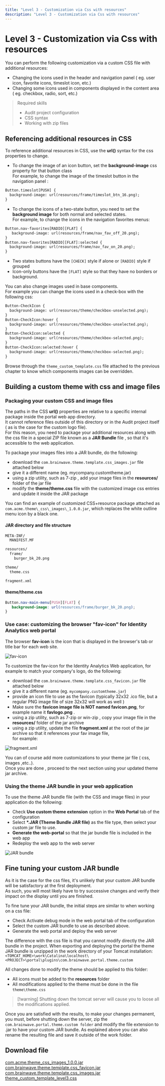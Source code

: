 ```yaml
---
title: "Level 3 - Customization via Css with resources"
description: "Level 3 - Customization via Css with resources"
---
```


# Level 3 - Customization via Css with resources

You can perform the following customization via a custom CSS file with additional resources:  

- Changing the icons used in the header and navigation panel ( eg. user icon, favorite icons, timeslot icon, etc.)
- Changing some icons used in components displayed in the content area ( eg. checkbox, radio, sort, etc.)  

> Required skills
>
> - Audit project configuration
> - CSS syntax
> - Working with zip files

## Referencing additional resources in CSS

To reference additional resources in CSS, use the **url()** syntax for the css properties to change.  

- To change the image of an icon button, set the **background-image** css property for that button class  
For example, to change the image of the timeslot button in the navigation panel :  

```page
Button.timeslot[PUSH] {
  background-image: url(resources/frame/timeslot_btn_16.png);
}  
```

- To change the icons of a two-state button, you need to set the **background image** for both normal and selected states.  
For example, to change the icons in the navigation favorites menus:  

```page
Button.nav-favorites[RADIO][FLAT] {
   background-image: url(resources/frame/nav_fav_off_20.png);
}
Button.nav-favorites[RADIO][FLAT]:selected {
  background-image: url(resources/frame/nav_fav_on_20.png);
}
```

- Two states buttons have the `[CHECK]` style if alone or `[RADIO]` style if grouped
- Icon-only buttons have the `[FLAT]` style so that they have no borders or background.  

You can also change images used in base components.  
For example you can change the icons used in a check-box with the following css:

```page
Button-CheckIcon {
  background-image: url(resources/theme/checkbox-unselected.png);
}
Button-CheckIcon:hover {
  background-image: url(resources/theme/checkbox-unselected.png);
}
Button-CheckIcon:selected {
  background-image: url(resources/theme/checkbox-selected.png);
}
Button-CheckIcon:selected:hover {
  background-image: url(resources/theme/checkbox-selected.png);
}
```

Browse through the `theme_custom_template.css`  file attached to the previous chapter to know which components images can be overridden.  

## Building a custom theme with css and image files

### Packaging your custom CSS and image files

The paths in the CSS **url()** properties are relative to a specific internal package inside the portal web app directory.  
It cannot reference files outside of this directory or in the Audit project itself ( as is the case for the custom logo file).  
For this reason, you need to package your additional resources along with the css file in a special ZIP file known as a **JAR Bundle** file , so that it's accessible to the web application.  

To package your images files into a JAR bundle, do the following:  

- download the `com.brainwave.theme.template.css_images.jar` file attached below
- give it a different name (eg. mycompany.customtheme.jar)
- using a zip utility, such as 7-zip , add your image files in the **resources/** folder of the jar file
- modify the **theme/theme.css** file with the customized image css entries and update it inside the JAR package  

You can find an example of customized CSS+resource package attached as `com.acme.theme\_css\_images\_1.0.0.jar`, which replaces the white outline menu icon by a black one.  

#### JAR directory and file structure

```page
META-INF/
  MANIFEST.MF

resources/
  frame/
    burger_bk_20.png

theme/
  theme.css

fragment.xml
```

#### theme/theme.css

```css
Button.nav-main-menu[PUSH][FLAT] {
   background-image: url(resources/frame/burger_bk_20.png);
}
```

### Use case: customizing the browser "fav-icon" for Identity Analytics web portal

The browser **fav-icon** is the icon that is displayed in the browser's tab or title bar for each web site.  

![fav-icon](./images/favicon-browser.png "fav-icon")  

To customize the fav-icon for the Identity Analytics Web application, for example to match your company's logo, do the following:  

- download the `com.brainwave.theme.template.css_favicon.jar`  file attached below
- give it a different name (eg. `mycompany.customtheme.jar`)
- provide an icon file to use as the favicon (typically 32x32 .ico file, but a regular PNG image file of size 32x32 will work as well )
- Make sure the **favicon image file is NOT named favicon.png**, for example name it **favlogo.png** .
- using a zip utility, such as 7-zip or win-zip , copy your image file in the **resources/**  folder of the jar archive
- using a zip utility, update the file **fragment.xml**  at the root of the jar archive so that it references your fav image file,  
for example:  

![fragment.xml](./images/fav-fragmentxml.png "fragment.xml")  

You can of course add more customizations to your theme jar file ( css, images ,etc..).  
Once you are done , proceed to the next section using your updated theme jar archive.  

### Using the theme JAR bundle in your web application

To use the theme JAR bundle file (with the CSS and image files) in your application do the following:

- Check **Use custom theme extension** option in the **Web Portal** tab of the configuration
- Select **\*.JAR (Theme Bundle JAR file)** as the file type, then select your custom jar file to use.
- **Generate the web-portal** so that the jar bundle file is included in the web app
- Redeploy the web app to the web server  

![JAR bundle](./images/select_jar.png "JAR bundle")  

## Fine tuning your custom JAR bundle

As it is the case for the css files, it's unlikely that your custom JAR bundle will be satisfactory at the first deployment.  
As such, you will most likely have to try successive changes and verify their impact on the display until you are finished.  

To fine tune your JAR bundle, the initial steps are similar to when working on a css file:  

- Check Activate debug mode in the web portal tab of the configuration
- Select the custom JAR bundle to use as described above.
- Generate the web portal and deploy the web server  

The difference with the css file is that you cannot modify directly the JAR bundle in the project. When exporting and deploying the portal the theme JAR bundle is unzipped in the work directory of your Tomcat installation:  
`<TOMCAT_HOME>\work\Catalina\localhost\<PROJECT>\portal\plugins\com.brainwave.portal.theme.custom`  

All changes done to modify the theme should be applied to this folder:  

- All icons must be added to the **resources** folder
- All modifications applied to the theme must be done in the file `theme\theme.css`  

> [!warning] Shutting down the tomcat server will cause you to loose all the modifications applied.  

Once you are satisfied with the results, to make your changes permanent, you must, before shutting down the server, zip the `com.brainwave.portal.theme.custom folder` and modify the file extension to .jar to have your custom JAR bundle. As explained above you can also rename the resulting file and save it outside of the work folder.

## Download file

[com.acme.theme_css_images_1.0.0.jar](./jar/com.acme.theme_css_images_1.0.0.jar)  
[com.brainwave.theme.template.css_favicon.jar](./jar/com.brainwave.theme.template.css_favicon.jar)  
[com.brainwave.theme.template.css_images.jar](./jar/com.brainwave.theme.template.css_images.jar)  
[theme_custom_template_level3.css](./css/theme_custom_template_level3.css)  
